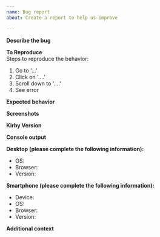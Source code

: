 ```yaml
---
name: Bug report
about: Create a report to help us improve

---
```


**Describe the bug**  
<!-- A clear and concise description of what the bug is. -->

**To Reproduce**  
Steps to reproduce the behavior:
1. Go to '...'
2. Click on '....'
3. Scroll down to '....'
4. See error

**Expected behavior**  
<!-- A clear and concise description of what you expected to happen. -->

**Screenshots**  
<!-- If applicable, add screenshots to help explain your problem. -->

**Kirby Version**  
<!-- Add the Kirby version you are using. You can find the version number in `kirby/composer.json` or in the  settings view of the panel. -->

**Console output**  
<!-- If you are working with the panel, please check the browser console for errors and send the output. -->

**Desktop (please complete the following information):**  
 - OS: <!-- e.g. macOS -->
 - Browser: <!-- e.g. chrome, safari -->
 - Version: <!-- e.g. 22 -->

**Smartphone (please complete the following information):**  
 - Device: <!-- e.g. iPhone11 -->
 - OS: <!-- e.g. iOS12.1 -->
 - Browser: <!-- e.g. stock browser, safari -->
 - Version: <!-- e.g. 22 -->

**Additional context**  
<!-- Add any other context about the problem here. -->

